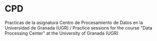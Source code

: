 # CPD
Practicas de la asignatura Centro de Procesamiento de Datos en la Universidad de Granada (UGR) / Practice sessions for the course "Data Processing Center" at the University of Granada (UGR)
